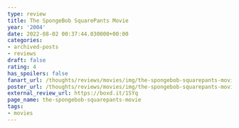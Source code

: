 ```yaml
---
type: review
title: The SpongeBob SquarePants Movie
year: '2004'
date: 2022-08-02 00:37:44.030000+00:00
categories:
- archived-posts
- reviews
draft: false
rating: 4
has_spoilers: false
fanart_url: /thoughts/reviews/movies/img/the-spongebob-squarepants-movie_fanart.png
poster_url: /thoughts/reviews/movies/img/the-spongebob-squarepants-movie_poster.png
external_review_url: https://boxd.it/1SYq
page_name: the-spongebob-squarepants-movie
tags:
- movies
---
```


